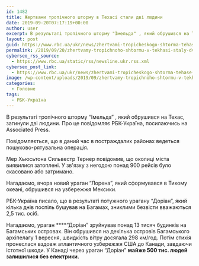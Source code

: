 ```yaml
---
id: 1482
title: Жертвами тропічного шторму в Техасі стали дві людини
date: 2019-09-20T07:17:19+00:00
author: user
excerpt: В результаті тропічного шторму "Імельда" , який обрушився на Техас, загинули дві людини. Про це повідомляє РБК-Україна, посилаючись на Associated Press....
layout: post
guid: https://www.rbc.ua/ukr/news/zhertvami-tropicheskogo-shtorma-tehase-stali-1568962616.html
permalink: /2019/09/20/zhertvamy-tropichnoho-shtormu-v-tekhasi-staly-dvi-liudyny/
cyberseo_rss_source:
  - https://www.rbc.ua/static/rss/newsline.ukr.rss.xml
cyberseo_post_link:
  - https://www.rbc.ua/ukr/news/zhertvami-tropicheskogo-shtorma-tehase-stali-1568962616.html
image: /wp-content/uploads/2019/09/zhertvamy-tropichnoho-shtormu-v-tekhasi-staly-dvi-liudyny.jpg
categories:
  - Головне
tags:
  - РБК-Україна
---
```

В результаті тропічного шторму &#8220;Імельда&#8221; , який обрушився на Техас, загинули дві людини. Про це повідомляє РБК-Україна, посилаючись на Associated Press.

Повідомляється, що в даний час в постраждалих районах ведеться пошуково-рятувальна операція.

Мер Хьюсьтона Сильвестр Тернер повідомив, що околиці міста виявилися затоплені. У зв'язку з негодою понад 900 рейсів було скасовано або затримано.

Нагадаємо, вчора новий ураган &#8220;Лорена&#8221;, який сформувався в Тихому океані, обрушився на узбережжя Мексики.

РБК-Україна писало, що в результаті потужного урагану &#8220;Доріан&#8221;, який кілька днів поспіль бушував на Багамах, зниклими безвісти вважаються 2,5 тис. осіб.

Нагадаємо, ураган ****&#8220;Доріан&#8221; зруйнував понад 13 тисяч будинків на Багамських островах. Він обрушився на декілька островів Багамського архіпелагу 1 вересня, швидкість вітру досягала 298 км/год. Потім стихія пронеслася вздовж атлантичного узбережжя США до Канади, завдаючи істотної шкоди. У Канаді через ураган &#8220;Доріан&#8221; **майже 500 тис. людей залишилися без електрики.**
